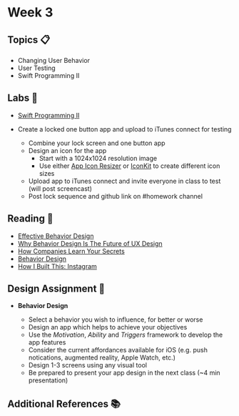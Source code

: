 # Week 3

## Topics 📋
* Changing User Behavior
* User Testing
* Swift Programming II

## Labs 🔬

* [Swift Programming II](labs/swift-2.md)

* Create a locked one button app and upload to iTunes connect for testing

  * Combine your lock screen and one button app
  * Design an icon for the app
    * Start with a 1024x1024 resolution image
    * Use either [App Icon Resizer](https://resizeappicon.com/) or [IconKit](https://itunes.apple.com/us/app/iconkit-the-icon-resizer/id507135296?mt=12) to create different icon sizes
  * Upload app to iTunes connect and invite everyone in class to test (will post screencast)
  * Post lock sequence and github link on #homework channel



## Reading 📖
  
* [Effective Behavior Design](https://hackdesign.org/lessons/28)
* [Why Behavior Design Is The Future of UX Design](https://www.inc.com/jason-hreha/heres-what-youre-getting-wrong-about-user-research.html)
* [How Companies Learn Your Secrets](http://www.nytimes.com/2012/02/19/magazine/shopping-habits.html)
* [Behavior Design](https://medium.com/@missytitus/behavior-design-be9d48aefeb0)
* [How I Built This: Instagram](https://itunes.apple.com/us/podcast/how-i-built-this-with-guy-raz/id1150510297?mt=2&amp;i=1000375469570)


## Design Assignment 📐

* **Behavior Design**  

  * Select a behavior you wish to influence, for better or worse
  * Design an app which helps to achieve your objectives
  * Use the *Motivation*, *Ability* and *Triggers* framework to develop the app features
  * Consider the current affordances available for iOS (e.g. push notications, augmented reality, Apple Watch, etc.)
  * Design 1-3 screens using any visual tool
  * Be prepared to present your app design in the next class (~4 min presentation)

## Additional References 📚
